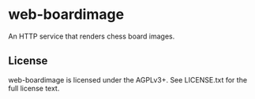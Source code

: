 web-boardimage
==============

An HTTP service that renders chess board images.

License
-------

web-boardimage is licensed under the AGPLv3+. See LICENSE.txt for the full
license text.
